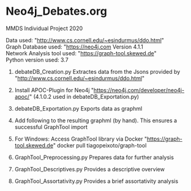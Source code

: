 # Neo4j_Debates.org
MMDS Individual Project 2020

Data used: 		"http://www.cs.cornell.edu/~esindurmus/ddo.html" \
Graph Database used: 	"https://neo4j.com Version 4.1.1 \
Network Analysis tool used: "https://graph-tool.skewed.de" \
Python version used: 3.7


1. debateDB_Creation.py
	Extractes data from the Jsons provided by "http://www.cs.cornell.edu/~esindurmus/ddo.html"

2. Install APOC-Plugin for Neo4j "https://neo4j.com/developer/neo4j-apoc/" (4.1.0.2 used in debateDB_Exportation.py)

3. debateDB_Exportation.py
	Exports data as graphml

4. Add following to the resulting graphml (by hand). This ensures a successful GraphTool import
		<key id="labels" for="node" attr.name="labels" attr.type="string"/>
		<key id="label" for="edge" attr.name="label" attr.type="string"/>

5. For Windows: Access GraphTool library via Docker "https://graph-tool.skewed.de"
		docker pull tiagopeixoto/graph-tool

6. GraphTool_Preprocessing.py
	Prepares data for further analysis

7. GraphTool_Descriptives.py
	Provides a descriptive overview

8. GraphTool_Assortativity.py
	Provides a brief assortativity analysis


